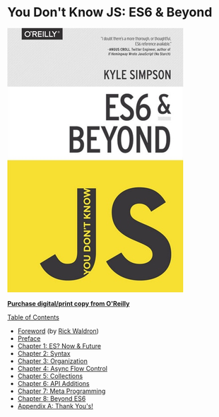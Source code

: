 # You Don't Know JS: ES6 & Beyond

![](../.gitbook/assets/cover%20%283%29.jpg)

[**Purchase digital/print copy from O'Reilly**](http://shop.oreilly.com/product/0636920033769.do)

[Table of Contents](toc.md)

* [Foreword](foreword.md) \(by [Rick Waldron](http://bocoup.com/weblog/author/rick-waldron/)\)
* [Preface](../up-and-going/preface.md)
* [Chapter 1: ES? Now & Future](ch1.md)
* [Chapter 2: Syntax](ch2.md)
* [Chapter 3: Organization](ch3.md)
* [Chapter 4: Async Flow Control](ch4.md)
* [Chapter 5: Collections](ch5.md)
* [Chapter 6: API Additions](ch6.md)
* [Chapter 7: Meta Programming](ch7.md)
* [Chapter 8: Beyond ES6](ch8.md)
* [Appendix A: Thank You's!](apa.md)

